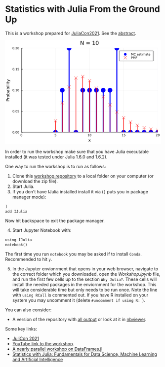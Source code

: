 # Statistics with Julia From the Ground Up

This is a workshop prepared for [JuliaCon2021](https://juliacon.org/2021/). See the [abstract](https://pretalx.com/juliacon2021/talk/A9KZCY/).

![A sample animation created during the workshop](sample_animation.gif)

In order to run the workshop make sure that you have Julia executable installed (it was tested under Julia 1.6.0 and 1.6.2).

One way to run the workshop is to run as follows:
1. Clone this [workshop repository](https://github.com/yoninazarathy/JuliaCon2021-StatisticsWithJuliaFromTheGroundUp) to a local folder on your computer (or download the zip file).
2. Start Julia.
3. If you don't have IJulia installed install it via (`]` puts you in package manager mode):
```
] 
add IJulia
```
Now hit backspace to exit the package manager.

4. Start Jupyter Notebook with:
```
using IJulia
notebook()
```
The first time you run `notebook` you may be asked if to install `Conda`. Recommended to hit `y`.

5. In the Jupyter envionrment that opens in your web browser, navigate to the correct folder which you downloaded, open the *Workshop.ipynb* file, and run the first few cells up to the section `Why Julia?`. These cells will install the needed packages in the enviornment for the workshop. This will take considerable time but only needs to be run once. Note the line with `using RCall` is commented out. If you have R installed on your system you may uncomment it (delete `#uncomment if using R: `). 

You can also consider:
- A version of the repository with [all output](https://github.com/yoninazarathy/JuliaCon2021-StatisticsWithJuliaFromTheGroundUp/blob/master/Workshop-with-output.ipynb) or look at it in [nbviewer](https://nbviewer.jupyter.org/github/yoninazarathy/JuliaCon2021-StatisticsWithJuliaFromTheGroundUp/blob/master/Workshop-with-output.ipynb#home).



Some key links:
* [JuliCon 2021](https://juliacon.org/2021/)
* [YouTube link to the workshop](https://www.youtube.com/watch?v=IlPoU5Yr2QI).
* [A nearly parallel workshop on DataFrames.jl](https://pretalx.com/juliacon2021/talk/FXZXMB/)
* [Statistics with Julia: Fundamentals for Data Science, Machine Learning and Artificial Intelligence](https://statisticswithjulia.org/)
